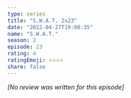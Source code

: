 ```yaml
---
type: series
title: "S.W.A.T. 2x23"
date: "2022-04-27T19:00:35"
name: "S.W.A.T."
season: 2
episode: 23
rating: 4
ratingEmoji: ⭐️⭐️⭐️⭐️
share: false
---
```


*[No review was written for this episode]*
